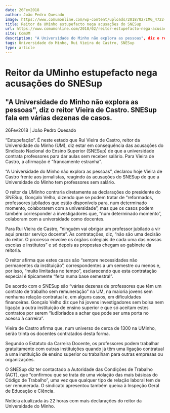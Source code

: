 ```yaml
---
date: 26Fev2018
author: João Pedro Quesado
image: https://www.comumonline.com/wp-content/uploads/2018/02/IMG_4722-1500x1000.jpg
title: Reitor da UMinho estupefacto nega acusações do SNESup
url: https://www.comumonline.com/2018/02/reitor-estupefacto-nega-acusacoes-snesup/
site: ComUM
description: "A Universidade do Minho não explora as pessoas", diz o reitor Vieira de Castro, que está estupefacto. SNESup fala em várias dezenas de casos na academia minhota e apresentou queixa à IGEC.
tags: Universidade do Minho, Rui Vieira de Castro, SNESup
type: article
---
```



# Reitor da UMinho estupefacto nega acusações do SNESup

## "A Universidade do Minho não explora as pessoas", diz o reitor Vieira de Castro. SNESup fala em várias dezenas de casos.

26Fev2018 | João Pedro Quesado

“Estupefação”. É neste estado que Rui Vieira de Castro, reitor da Universidade do Minho (UM), diz estar em consequência das acusações do Sindicato Nacional do Ensino Superior (SNESup) de que a universidade contrata professores para dar aulas sem receber salário. Para Vieira de Castro, a afirmação é “francamente estranha”.

“A Universidade do Minho não explora as pessoas”, declarou hoje Vieira de Castro frente aos jornalistas, reagindo às acusações do SNESup de que a Universidade do Minho tem professores sem salário.

O reitor da UMinho contraria diretamente as declarações do presidente do SNESup, Gonçalo Velho, dizendo que se podem tratar de “reformados, professores jubilados que estão disponíveis para, num determinado momento, colaborarem com a universidade”, mas que os casos podem também corresponder a investigadores que, “num determinado momento”, colaboram com a universidade como docentes.

Para Rui Vieira de Castro, “ninguém vai obrigar um professor jubilado a vir aqui prestar serviço docente”. As contratações, diz, “não são uma decisão do reitor. O processo envolve os órgãos colegiais de cada uma das nossas escolas e institutos” e só depois as propostas chegam ao gabinete da reitoria.

O reitor afirma que estes casos são “sempre necessidades não permanentes da instituição”, correspondentes a um semestre ou menos e, por isso, “muito limitadas no tempo”, esclarecendo que esta contratação especial é tipicamente “feita numa base semestral”.

De acordo com o SNESup são “várias dezenas de professores que têm um contrato de trabalho sem remuneração” na UM, na maioria jovens sem nenhuma relação contratual e, em alguns casos, em dificuldades financeiras. Gonçalo Velho diz que há jovens investigadores sem bolsa nem ligação a outra instituição de ensino superior e que só aceitam estes contratos por serem “ludibriados a achar que pode ser uma porta no acesso à carreira”.

Vieira de Castro afirma que, num universo de cerca de 1300 na UMinho, serão trinta os docentes contratados desta forma.

Segundo o Estatuto da Carreira Docente, os professores podem trabalhar gratuitamente com outras instituições quando já têm uma ligação contratual a uma instituição de ensino superior ou trabalham para outras empresas ou organizações.

O SNESup diz ter contactado a Autoridade das Condições de Trabalho (ACT), que “confirmou que se trata de uma violação das mais básicas do Código de Trabalho”, uma vez que qualquer tipo de relação laboral tem de ser remunerada. O sindicato apresentou também queixa à Inspeção Geral de Educação e Ciência.

Notícia atualizada às 22 horas com mais declarações do reitor da Universidade do Minho.

